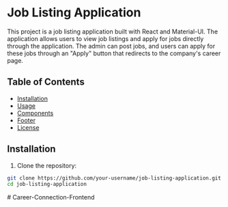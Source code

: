 # Job Listing Application

This project is a job listing application built with React and Material-UI. The application allows users to view job listings and apply for jobs directly through the application. The admin can post jobs, and users can apply for these jobs through an "Apply" button that redirects to the company's career page.

## Table of Contents

- [Installation](#installation)
- [Usage](#usage)
- [Components](#components)
- [Footer](#footer)
- [License](#license)

## Installation

1. Clone the repository:

```bash
git clone https://github.com/your-username/job-listing-application.git
cd job-listing-application
```
#   C a r e e r - C o n n e c t i o n - F r o n t e n d  
 